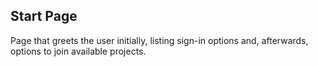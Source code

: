 Start Page
----------

Page that greets the user initially, listing sign-in options and, afterwards,
options to join available projects.
